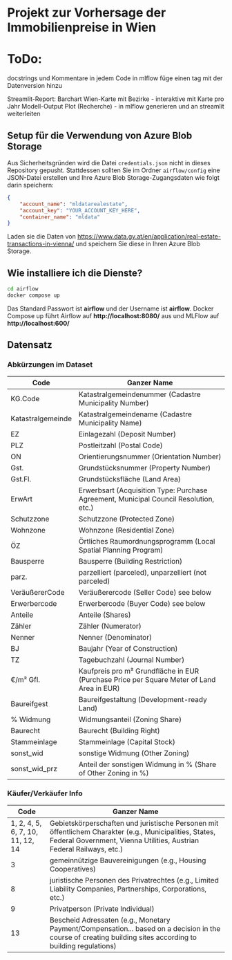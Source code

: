 # Projekt zur Vorhersage der Immobilienpreise in Wien

# ToDo:
docstrings und Kommentare in jedem Code
in mlflow füge einen tag mit der Datenversion hinzu

Streamlit-Report:
Barchart
Wien-Karte mit Bezirke - interaktive mit Karte pro Jahr
Modell-Output Plot (Recherche) - in mlflow generieren und an streamlit weiterleiten

## Setup für die Verwendung von Azure Blob Storage

Aus Sicherheitsgründen wird die Datei `credentials.json` nicht in dieses Repository gepusht. Stattdessen sollten Sie im Ordner `airflow/config` eine JSON-Datei erstellen und Ihre Azure Blob Storage-Zugangsdaten wie folgt darin speichern:

```json
{
    "account_name": "mldatarealestate",
    "account_key": "YOUR_ACCOUNT_KEY_HERE",
    "container_name": "mldata"
}
```

Laden sie die Daten von https://www.data.gv.at/en/application/real-estate-transactions-in-vienna/ und speichern Sie diese in Ihren Azure Blob Storage.



## Wie installiere ich die Dienste?
```bash
cd airflow
docker compose up
```
Das Standard Passwort ist **airflow** und der Username ist **airflow**.
Docker Compose up führt Airflow auf **http://localhost:8080/** aus und MLFlow auf **http://localhost:600/**

## Datensatz
### Abkürzungen im Dataset
| Code | Ganzer Name |
|--------------|-----------|
| KG.Code | Katastralgemeindenummer (Cadastre Municipality Number) |
| Katastralgemeinde | Katastralgemeindename (Cadastre Municipality Name) |
| EZ | Einlagezahl (Deposit Number) |
| PLZ | Postleitzahl (Postal Code) |
| ON | Orientierungsnummer (Orientation Number) |
| Gst. | Grundstücksnummer (Property Number) |
| Gst.Fl. | Grundstücksfläche (Land Area) |
| ErwArt | Erwerbsart (Acquisition Type: Purchase Agreement, Municipal Council Resolution, etc.) |
| Schutzzone | Schutzzone (Protected Zone) |
| Wohnzone | Wohnzone (Residential Zone) |
| ÖZ | Örtliches Raumordnungsprogramm (Local Spatial Planning Program) |
| Bausperre | Bausperre (Building Restriction) |
| parz. | parzelliert (parceled), unparzelliert (not parceled) |
| VeräußererCode | Veräußerercode (Seller Code) see below|
| Erwerbercode | Erwerbercode (Buyer Code) see below |
| Anteile | Anteile (Shares) |
| Zähler | Zähler (Numerator) |
| Nenner | Nenner (Denominator) |
| BJ | Baujahr (Year of Construction) |
| TZ | Tagebuchzahl (Journal Number) |
| €/m² Gfl. | Kaufpreis pro m² Grundfläche in EUR (Purchase Price per Square Meter of Land Area in EUR) |
| Baureifgest | Baureifgestaltung (Development-ready Land) |
| % Widmung | Widmungsanteil (Zoning Share) |
| Baurecht | Baurecht (Building Right) |
| Stammeinlage | Stammeinlage (Capital Stock) |
| sonst_wid | sonstige Widmung (Other Zoning) |
| sonst_wid_prz | Anteil der sonstigen Widmung in % (Share of Other Zoning in %) |

### Käufer/Verkäufer Info

| Code | Ganzer Name |
|------|-----------|
| 1, 2, 4, 5, 6, 7, 10, 11, 12, 14 | Gebietskörperschaften und juristische Personen mit öffentlichem Charakter (e.g., Municipalities, States, Federal Government, Vienna Utilities, Austrian Federal Railways, etc.) |
| 3 | gemeinnützige Bauvereinigungen (e.g., Housing Cooperatives) |
| 8 | juristische Personen des Privatrechtes (e.g., Limited Liability Companies, Partnerships, Corporations, etc.) |
| 9 | Privatperson (Private Individual) |
| 13 | Bescheid Adressaten (e.g., Monetary Payment/Compensation... based on a decision in the course of creating building sites according to building regulations) |
